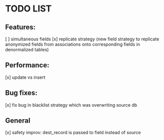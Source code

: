 # TODO LIST

## Features:
[ ] simultaneous fields
[x] replicate strategy (new field strategy to replicate anonymized fields
    from associations onto corresponding fields in denormalized tables)

## Performance:
[x] update vs insert

## Bug fixes:
[x] fix bug in blacklist strategy which was overwriting source db

## General
[x] safety improv: dest_record is passed to field instead of source

